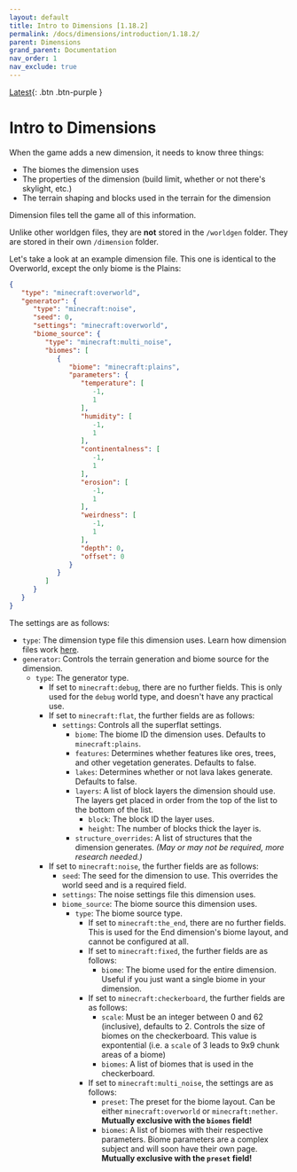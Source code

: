 ```yaml
---
layout: default
title: Intro to Dimensions [1.18.2]
permalink: /docs/dimensions/introduction/1.18.2/
parent: Dimensions
grand_parent: Documentation
nav_order: 1
nav_exclude: true
---
```

[Latest](/worldgen-docs/docs/dimensions/introduction/latest/){: .btn .btn-purple }

# Intro to Dimensions

When the game adds a new dimension, it needs to know three things:
* The biomes the dimension uses
* The properties of the dimension (build limit, whether or not there's skylight, etc.)
* The terrain shaping and blocks used in the terrain for the dimension

Dimension files tell the game all of this information.

Unlike other worldgen files, they are **not** stored in the `/worldgen` folder. They are stored in their own `/dimension` folder.

Let's take a look at an example dimension file. This one is identical to the Overworld, except the only biome is the Plains:

```json
{
   "type": "minecraft:overworld",
   "generator": {
      "type": "minecraft:noise",
      "seed": 0,
      "settings": "minecraft:overworld",
      "biome_source": {
         "type": "minecraft:multi_noise",
         "biomes": [
            {
               "biome": "minecraft:plains",
               "parameters": {
                  "temperature": [
                     -1,
                     1
                  ],
                  "humidity": [
                     -1,
                     1
                  ],
                  "continentalness": [
                     -1,
                     1
                  ],
                  "erosion": [
                     -1,
                     1
                  ],
                  "weirdness": [
                     -1,
                     1
                  ],
                  "depth": 0,
                  "offset": 0
               }
            }
         ]
      }
   }
}
```

The settings are as follows:

* `type`: The dimension type file this dimension uses. Learn how dimension files work [here](https://apollodatapacks.github.io/worldgen-docs/docs/dimension-types/).
* `generator`: Controls the terrain generation and biome source for the dimension.
	* `type`: The generator type.
		* If set to `minecraft:debug`, there are no further fields. This is only used for the `debug` world type, and doesn't have any practical use.
		* If set to `minecraft:flat`, the further fields are as follows:
			* `settings`: Controls all the superflat settings.
				* `biome`: The biome ID the dimension uses. Defaults to `minecraft:plains`.
				* `features`: Determines whether features like ores, trees, and other vegetation generates. Defaults to false.
				* `lakes`: Determines whether or not lava lakes generate. Defaults to false.
				* `layers`: A list of block layers the dimension should use. The layers get placed in order from the top of the list to the bottom of the list.
					* `block`: The block ID the layer uses.
					* `height`: The number of blocks thick the layer is.
				* `structure_overrides`: A list of structures that the dimension generates. *(May or may not be required, more research needed.)*
		* If set to `minecraft:noise`, the further fields are as follows:
            * `seed`: The seed for the dimension to use. This overrides the world seed and is a required field.
			* `settings`: The noise settings file this dimension uses.
			* `biome_source`: The biome source this dimension uses.
				* `type`: The biome source type.
					* If set to `minecraft:the_end`, there are no further fields. This is used for the End dimension's biome layout, and cannot be configured at all.
					* If set to `minecraft:fixed`, the further fields are as follows:
						* `biome`: The biome used for the entire dimension. Useful if you just want a single biome in your dimension.
					* If set to `minecraft:checkerboard`, the further fields are as follows:
						* `scale`: Must be an integer between 0 and 62 (inclusive), defaults to 2. Controls the size of biomes on the checkerboard. This value is expontential (i.e. a `scale` of 3 leads to 9x9 chunk areas of a biome)
						* `biomes`: A list of biomes that is used in the checkerboard.
					* If set to `minecraft:multi_noise`, the settings are as follows:
						* `preset`: The preset for the biome layout. Can be either `minecraft:overworld` or `minecraft:nether`. **Mutually exclusive with the `biomes` field!**
						* `biomes`: A list of biomes with their respective parameters. Biome parameters are a complex subject and will soon have their own page. **Mutually exclusive with the `preset` field!**